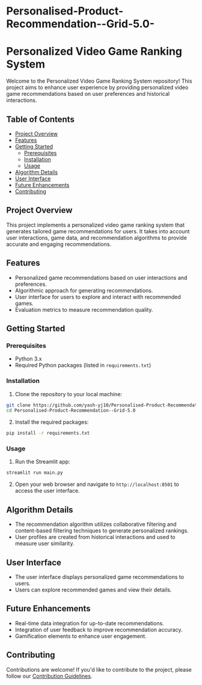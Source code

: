 # Personalised-Product-Recommendation--Grid-5.0-
# Personalized Video Game Ranking System

Welcome to the Personalized Video Game Ranking System repository! This project aims to enhance user experience by providing personalized video game recommendations based on user preferences and historical interactions.

## Table of Contents

- [Project Overview](#project-overview)
- [Features](#features)
- [Getting Started](#getting-started)
  - [Prerequisites](#prerequisites)
  - [Installation](#installation)
  - [Usage](#usage)
- [Algorithm Details](#algorithm-details)
- [User Interface](#user-interface)
- [Future Enhancements](#future-enhancements)
- [Contributing](#contributing)


## Project Overview

This project implements a personalized video game ranking system that generates tailored game recommendations for users. It takes into account user interactions, game data, and recommendation algorithms to provide accurate and engaging recommendations.

## Features

- Personalized game recommendations based on user interactions and preferences.
- Algorithmic approach for generating recommendations.
- User interface for users to explore and interact with recommended games.
- Evaluation metrics to measure recommendation quality.

## Getting Started

### Prerequisites

- Python 3.x
- Required Python packages (listed in `requirements.txt`)

### Installation

1. Clone the repository to your local machine:
   
```bash
git clone https://github.com/yash-yj10/Personalised-Product-Recommendation--Grid-5.0-
cd Personalised-Product-Recommendation--Grid-5.0
```


2. Install the required packages:
```bash
pip install -r requirements.txt
```


### Usage

1. Run the Streamlit app:
```bash
streamlit run main.py
```


2. Open your web browser and navigate to `http://localhost:8501` to access the user interface.

## Algorithm Details

- The recommendation algorithm utilizes collaborative filtering and content-based filtering techniques to generate personalized rankings.
- User profiles are created from historical interactions and used to measure user similarity.

## User Interface

- The user interface displays personalized game recommendations to users.
- Users can explore recommended games and view their details.

## Future Enhancements

- Real-time data integration for up-to-date recommendations.
- Integration of user feedback to improve recommendation accuracy.
- Gamification elements to enhance user engagement.

## Contributing

Contributions are welcome! If you'd like to contribute to the project, please follow our [Contribution Guidelines](CONTRIBUTING.md).






